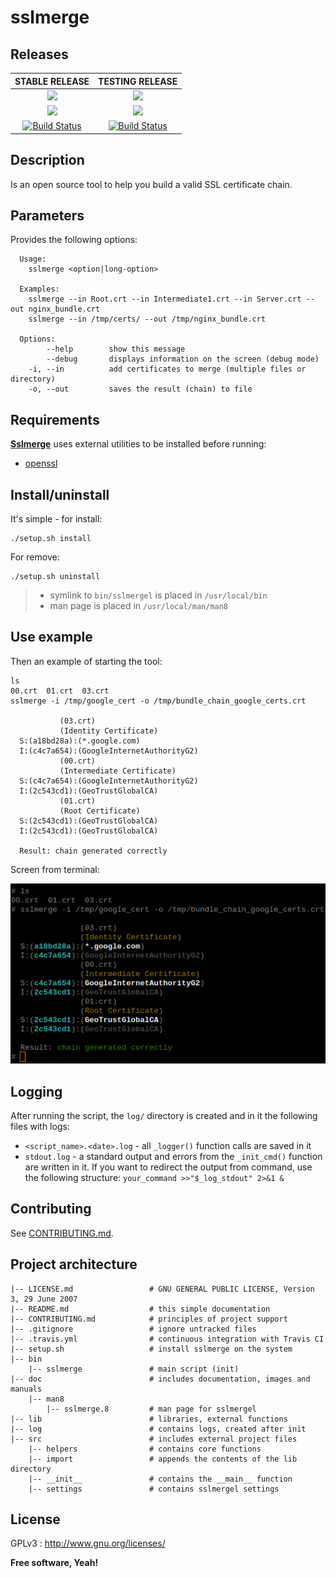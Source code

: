 # sslmerge

## Releases

|            **STABLE RELEASE**            |           **TESTING RELEASE**            |
| :--------------------------------------: | :--------------------------------------: |
| [![](https://img.shields.io/badge/Branch-master-green.svg)]() | [![](https://img.shields.io/badge/Branch-testing-orange.svg)]() |
| [![](https://img.shields.io/badge/Version-v1.3.0-lightgrey.svg)]() | [![](https://img.shields.io/badge/Version-v1.3.0-lightgrey.svg)]() |
| [![Build Status](https://travis-ci.org/trimstray/sslmerge.svg?branch=master)](https://travis-ci.org/trimstray/sslmergel) | [![Build Status](https://travis-ci.org/trimstray/sslmerge.svg?branch=testing)](https://travis-ci.org/trimstray/sslmerge) |

## Description

Is an open source tool to help you build a valid SSL certificate chain.

## Parameters

Provides the following options:

```
  Usage:
    sslmerge <option|long-option>

  Examples:
    sslmerge --in Root.crt --in Intermediate1.crt --in Server.crt --out nginx_bundle.crt
    sslmerge --in /tmp/certs/ --out /tmp/nginx_bundle.crt

  Options:
        --help        show this message
        --debug       displays information on the screen (debug mode)
    -i, --in          add certificates to merge (multiple files or directory)
    -o, --out         saves the result (chain) to file
```

## Requirements

**<u>Sslmerge</u>** uses external utilities to be installed before running:

- [openssl](https://www.openssl.org/)

## Install/uninstall

It's simple - for install:

```
./setup.sh install
```

For remove:

```
./setup.sh uninstall
```

> - symlink to `bin/sslmergel` is placed in `/usr/local/bin`
> - man page is placed in `/usr/local/man/man8`

## Use example

Then an example of starting the tool:

``````
ls
00.crt	01.crt	03.crt
sslmerge -i /tmp/google_cert -o /tmp/bundle_chain_google_certs.crt

  	       (03.crt)
  	       (Identity Certificate)
  S:(a18bd28a):(*.google.com)
  I:(c4c7a654):(GoogleInternetAuthorityG2)
  	       (00.crt)
  	       (Intermediate Certificate)
  S:(c4c7a654):(GoogleInternetAuthorityG2)
  I:(2c543cd1):(GeoTrustGlobalCA)
  	       (01.crt)
  	       (Root Certificate)
  S:(2c543cd1):(GeoTrustGlobalCA)
  I:(2c543cd1):(GeoTrustGlobalCA)

  Result: chain generated correctly
``````

Screen from terminal:

![sslmerge_output](doc/img/sslmerge_output.png)

## Logging

After running the script, the `log/` directory is created and in it the following files with logs:

- `<script_name>.<date>.log` - all `_logger()` function calls are saved in it
- `stdout.log` - a standard output and errors from the `_init_cmd()` function are written in it. If you want to redirect the output from command, use the following structure: `your_command >>"$_log_stdout" 2>&1 &`

## Contributing

See [CONTRIBUTING.md](CONTRIBUTING.md).

## Project architecture

    |-- LICENSE.md                 # GNU GENERAL PUBLIC LICENSE, Version 3, 29 June 2007
    |-- README.md                  # this simple documentation
    |-- CONTRIBUTING.md            # principles of project support
    |-- .gitignore                 # ignore untracked files
    |-- .travis.yml                # continuous integration with Travis CI
    |-- setup.sh                   # install sslmerge on the system
    |-- bin
        |-- sslmerge               # main script (init)
    |-- doc                        # includes documentation, images and manuals
        |-- man8
            |-- sslmerge.8         # man page for sslmergel
    |-- lib                        # libraries, external functions
    |-- log                        # contains logs, created after init
    |-- src                        # includes external project files
        |-- helpers                # contains core functions
        |-- import                 # appends the contents of the lib directory
        |-- __init__               # contains the __main__ function
        |-- settings               # contains sslmergel settings

## License

GPLv3 : <http://www.gnu.org/licenses/>

**Free software, Yeah!**